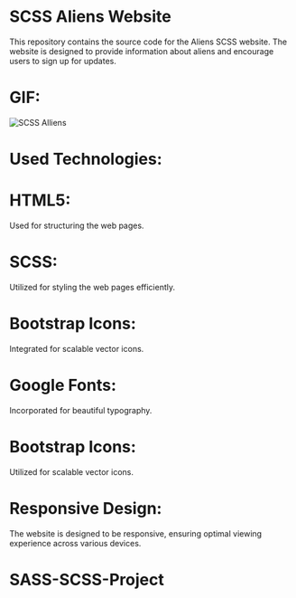 # SCSS Aliens Website
This repository contains the source code for the Aliens SCSS website. The website is designed to provide information about aliens and encourage users to sign up for updates.

# GIF:
![SCSS Alliens](https://github.com/SakirParlakbileker/SCSS-AlliensProject/assets/147662891/aacfd799-89c7-4b91-bf5d-0468971b853e)

# Used Technologies:

# HTML5: 
Used for structuring the web pages.

# SCSS: 
Utilized for styling the web pages efficiently.
# Bootstrap Icons: 
Integrated for scalable vector icons.

# Google Fonts: 
Incorporated for beautiful typography.

# Bootstrap Icons: 
Utilized for scalable vector icons.

# Responsive Design: 
The website is designed to be responsive, ensuring optimal viewing experience across various devices.
# SASS-SCSS-Project
